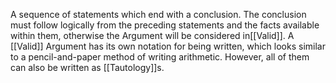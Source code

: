 A sequence of statements which end with a conclusion.
The conclusion must follow logically from the preceding statements and the facts available within them, otherwise the Argument will be considered in[[Valid]].
A [[Valid]] Argument has its own notation for being written, which looks similar to a pencil-and-paper method of writing arithmetic.
However, all of them can also be written as [[Tautology]]s.